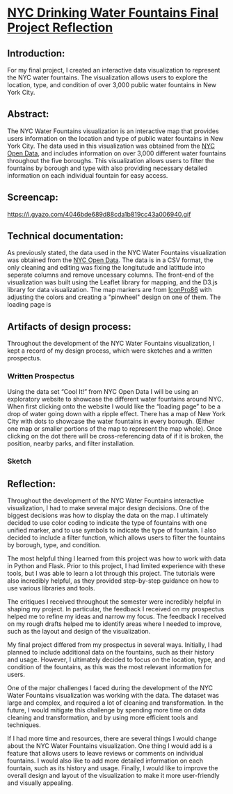 # [NYC Drinking Water Fountains Final Project Reflection](https://elizabethgarrison.github.io/Garrison/NYC_Water_Fountains/)

## Introduction:

For my final project, I created an interactive data visualization to represent the NYC water fountains. The visualization allows users to explore the location, type, and condition of over 3,000 public water fountains in New York City. 

## Abstract:

The NYC Water Fountains visualization is an interactive map that provides users information on the location and type of public water fountains in New York City. The data used in this visualization was obtained from the [NYC Open Data](https://data.cityofnewyork.us/Environment/NYC-Parks-Drinking-Fountains/622h-mkfu), and includes information on over 3,000 different water fountains throughout the five boroughs. This visualization allows users to filter the fountains by borough and type with also providing necessary detailed information on each individual fountain for easy access.

## Screencap:

https://i.gyazo.com/4046bde689d88cda1b819cc43a006940.gif

## Technical documentation:

As previously stated, the data used in the NYC Water Fountains visualization was obtained from the [NYC Open Data](https://data.cityofnewyork.us/Environment/NYC-Parks-Drinking-Fountains/622h-mkfu). The data is in a CSV format, the only cleaning and editing was fixing the longitutude and latittude into seperate columns and remove uncessary columns. The front-end of the visualization was built using the Leaflet library for mapping, and the D3.js library for data visualization. The map markers are from [IconPro86](https://www.flaticon.com/free-icon/location_9805378?term=map+marker&page=2&position=20&origin=tag&related_id=9805378) with adjusting the colors and creating a "pinwheel" design on one of them. The loading page is 

## Artifacts of design process:

Throughout the development of the NYC Water Fountains visualization, I kept a record of my design process, which were sketches and a written prospectus.

### Written Prospectus
Using the data set “Cool It!” from NYC Open Data  I will be using an exploratory website to showcase the different water fountains around NYC. When first clicking onto the website I would like the “loading page” to be a drop of water going down with a ripple effect. There has a map of New York City with dots to showcase the water fountains in every borough. (Either one map or smaller portions of the map to represent the map whole). Once clicking on the dot there will be cross-referencing data of if it is broken, the position, nearby parks, and filter installation. 

### Sketch


## Reflection:

Throughout the development of the NYC Water Fountains interactive visualization, I had to make several major design decisions. One of the biggest decisions was how to display the data on the map. I ultimately decided to use color coding to indicate the type of fountains with one unified marker, and to use symbols to indicate the type of fountain. I also decided to include a filter function, which allows users to filter the fountains by borough, type, and condition.

The most helpful thing I learned from this project was how to work with data in Python and Flask. Prior to this project, I had limited experience with these tools, but I was able to learn a lot through this project. The tutorials were also incredibly helpful, as they provided step-by-step guidance on how to use various libraries and tools.

The critiques I received throughout the semester were incredibly helpful in shaping my project. In particular, the feedback I received on my prospectus helped me to refine my ideas and narrow my focus. The feedback I received on my rough drafts helped me to identify areas where I needed to improve, such as the layout and design of the visualization.

My final project differed from my prospectus in several ways. Initially, I had planned to include additional data on the fountains, such as their history and usage. However, I ultimately decided to focus on the location, type, and condition of the fountains, as this was the most relevant information for users.

One of the major challenges I faced during the development of the NYC Water Fountains visualization was working with the data. The dataset was large and complex, and required a lot of cleaning and transformation. In the future, I would mitigate this challenge by spending more time on data cleaning and transformation, and by using more efficient tools and techniques.

If I had more time and resources, there are several things I would change about the NYC Water Fountains visualization. One thing I would add is a feature that allows users to leave reviews or comments on individual fountains. I would also like to add more detailed information on each fountain, such as its history and usage. Finally, I would like to improve the overall design and layout of the visualization to make it more user-friendly and visually appealing.



